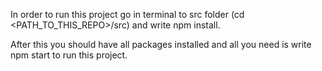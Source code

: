 In order to run this project go in terminal to src folder (cd <PATH_TO_THIS_REPO>/src) and write npm install.

After this you should have all packages installed and all you need is write npm start to run this project.
